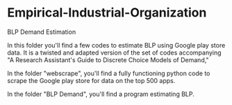 # Empirical-Industrial-Organization
BLP Demand Estimation

In this folder you'll find a few codes to estimate BLP using Google play store data.
It is a twisted and adapted version of the set of codes accompanying "A Research Assistant's Guide to Discrete Choice Models of Demand," 

In the folder "webscrape", you'll find a fully functioning python code to scrape the Google play store for data on the top 500 apps. 

In the folder "BLP Demand", you'll find a program estimating BLP. 
